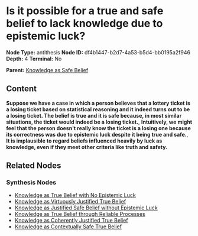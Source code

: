 # Is it possible for a true and safe belief to lack knowledge due to epistemic luck?

**Node Type:** antithesis
**Node ID:** df4b1447-b2d7-4a53-b5d4-bb0195a2f946
**Depth:** 4
**Terminal:** No

**Parent:** [Knowledge as Safe Belief](knowledge-as-safe-belief-synthesis-59beb533-d22b-4800-8b79-a7e92d3ef22e.md)

## Content

**Suppose we have a case in which a person believes that a lottery ticket is a losing ticket based on statistical reasoning and it indeed turns out to be a losing ticket. The belief is true and it is safe because, in most similar situations, the ticket would indeed be a losing ticket.**, **Intuitively, we might feel that the person doesn't really know the ticket is a losing one because its correctness was due to epistemic luck despite it being true and safe.**, **It is implausible to regard beliefs influenced heavily by luck as knowledge, even if they meet other criteria like truth and safety.**

## Related Nodes

### Synthesis Nodes

- [Knowledge as True Belief with No Epistemic Luck](knowledge-as-true-belief-with-no-epistemic-luck-synthesis-7326cd9c-58c2-4d2b-b2d3-0c89a72f7a92.md)
- [Knowledge as Virtuously Justified True Belief](knowledge-as-virtuously-justified-true-belief-synthesis-a737548b-ef98-45ae-b12a-2875573a9ac2.md)
- [Knowledge as Justified Safe Belief without Epistemic Luck](knowledge-as-justified-safe-belief-without-epistemic-luck-synthesis-63df0044-89d3-4d6f-883e-4126f5440479.md)
- [Knowledge as True Belief through Reliable Processes](knowledge-as-true-belief-through-reliable-processes-synthesis-dc9f565e-4d43-4a82-91a5-96aa7bb67c2a.md)
- [Knowledge as Coherently Justified True Belief](knowledge-as-coherently-justified-true-belief-synthesis-9ca48e18-16cf-45f3-97c8-f149cb3a44dc.md)
- [Knowledge as Contextually Safe True Belief](knowledge-as-contextually-safe-true-belief-synthesis-b71a5a45-6dca-4a6d-b4b3-620df8ee336d.md)
